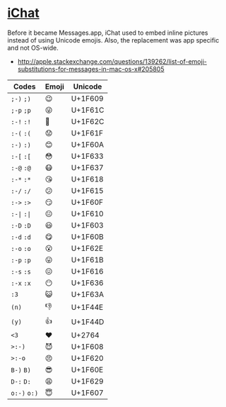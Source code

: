[iChat](https://github.com/Crissov/unicode-proposals/issues/279)
====

Before it became Messages.app, iChat used to embed inline pictures instead of using Unicode emojis. Also, the replacement was app specific and not OS-wide.

- http://apple.stackexchange.com/questions/139262/list-of-emoji-substitutions-for-messages-in-mac-os-x#205805

| Codes	| Emoji	| Unicode	|
|-----------|-----------|-----------|
| `;-)` `;)`	| &#x1f609;	| U+1F609	|
| `;-p` `;p`	| &#x1f61c;	| U+1F61C	|
| `:-!` `:!`	| &#x1f62c;	| U+1F62C	|
| `:-(` `:(`	| &#x1f61f;	| U+1F61F	|
| `:-)` `:)`	| &#x1f60a;	| U+1F60A	|
| `:-[` `:[`	| &#x1f633;	| U+1F633	|
| `:-@` `:@`	| &#x1f637;	| U+1F637	|
| `:-*` `:*`	| &#x1f618;	| U+1F618	|
| `:-/` `:/`	| &#x1f615;	| U+1F615	|
| `:->` `:>`	| &#x1f60f;	| U+1F60F	|
| `:-\|` `:\|`	| &#x1f610;	| U+1F610	|
| `:-D` `:D`	| &#x1f603;	| U+1F603	|
| `:-d` `:d`	| &#x1f60b;	| U+1F60B	|
| `:-o` `:o`	| &#x1f62e;	| U+1F62E	|
| `:-p` `:p`	| &#x1f61b;	| U+1F61B	|
| `:-s` `:s`	| &#x1f616;	| U+1F616	|
| `:-x` `:x`	| &#x1f636;	| U+1F636	|
| `:3`	| &#x1f63a;	| U+1F63A	|
| `(n)`	| &#x1f44e;	| U+1F44E	|
| `(y)`	| &#x1f44d;	| U+1F44D	|
| `<3`	| &#x2764;&#xfe0f;	| U+2764	|
| `>:-)`	| &#x1f608;	| U+1F608	|
| `>:-o`	| &#x1f620;	| U+1F620	|
| `B-)` `B)`	| &#x1f60e;	| U+1F60E	|
| `D-:` `D:`	| &#x1f629;	| U+1F629	|
| `o:-)` `o:)`	| &#x1f607;	| U+1F607	|
